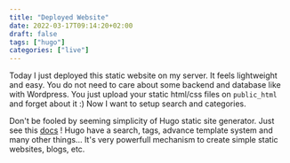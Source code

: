 ```yaml
---
title: "Deployed Website"
date: 2022-03-17T09:14:20+02:00
draft: false
tags: ["hugo"]
categories: ["live"]
---
```


Today I just deployed this static website on my server. It feels lightweight and easy. You do not need to care about some backend and database like with 
Wordpress. You just upload your static html/css files on `public_html` and forget about it :) Now I want to setup search and categories.

Don't be fooled by seeming simplicity of Hugo static site generator. Just see this [docs](https://gohugo.io/documentation/) ! Hugo have a search, tags, advance template system and many other things... It's very powerfull mechanism to create simple static websites, blogs, etc. 
